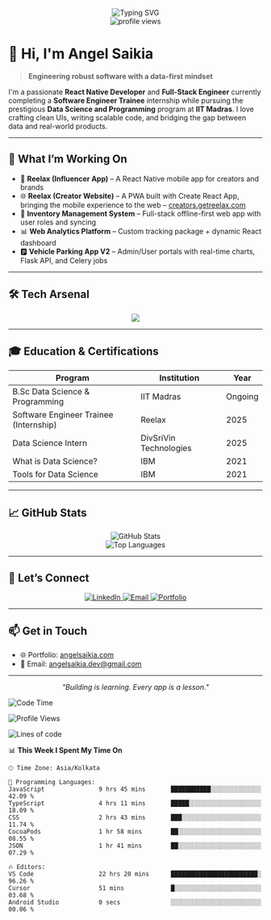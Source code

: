 <div align="center">
  <img src="https://readme-typing-svg.demolab.com?font=Fira+Code&duration=3000&pause=1000&color=2563EB&center=true&vCenter=true&width=435&lines=React+Native+Developer;Full-Stack+Engineer;IIT+Madras+Scholar;Building+Smart+and+Scalable+Apps" alt="Typing SVG" />
</div>

<div align="center">
  <img src="https://komarev.com/ghpvc/?username=dhunu&label=Portfolio%20Views&color=2563eb&style=flat" alt="profile views" />
</div>

# 👋 Hi, I'm Angel Saikia

> **Engineering robust software with a data-first mindset**

I'm a passionate **React Native Developer** and **Full-Stack Engineer** currently completing a **Software Engineer Trainee** internship while pursuing the prestigious **Data Science and Programming** program at **IIT Madras**. I love crafting clean UIs, writing scalable code, and bridging the gap between data and real-world products.

---

## 🚀 What I’m Working On

- 📱 **Reelax (Influencer App)** – A React Native mobile app for creators and brands  
- 🌐 **Reelax (Creator Website)** – A PWA built with Create React App, bringing the mobile experience to the web – [creators.getreelax.com](https://creators.getreelax.com/)  
- 🧾 **Inventory Management System** – Full-stack offline-first web app with user roles and syncing  
- 📊 **Web Analytics Platform** – Custom tracking package + dynamic React dashboard  
- 🅿️ **Vehicle Parking App V2** – Admin/User portals with real-time charts, Flask API, and Celery jobs  

---

## 🛠️ Tech Arsenal

<div align="center">
  <img src="https://skillicons.dev/icons?i=react,vue,ts,js,python,flask,figma,git,firebase,sqlite,postgres,docker" />
</div>

---

## 🎓 Education & Certifications

<div align="center">

| Program | Institution | Year |
|--------|-------------|------|
| B.Sc Data Science & Programming | IIT Madras | Ongoing |
| Software Engineer Trainee (Internship) | Reelax | 2025 |
| Data Science Intern | DivSriVin Technologies | 2025 |
| What is Data Science? | IBM | 2021 |
| Tools for Data Science | IBM | 2021 |

</div>

---

## 📈 GitHub Stats

<div align="center">
  <img src="https://github-readme-stats.vercel.app/api?username=Dhunu&show_icons=true&hide_title=true&count_private=true&include_all_commits=true&theme=default" alt="GitHub Stats" />
  <br />
  <img src="https://github-readme-stats.vercel.app/api/top-langs/?username=Dhunu&layout=compact&theme=default" alt="Top Languages" />
</div>


---

## 🤝 Let’s Connect

<div align="center">
  <a href="https://linkedin.com/in/angel-saikia" target="_blank">
    <img src="https://skillicons.dev/icons?i=linkedin" alt="LinkedIn" />
  </a>
  <a href="mailto:angelsaikia.dev@gmail.com" target="_blank">
    <img src="https://skillicons.dev/icons?i=gmail" alt="Email" />
  </a>
  <a href="https://angelsaikia.com" target="_blank">
    <img src="https://skillicons.dev/icons?i=webflow" alt="Portfolio" />
  </a>
</div>

---

## 📫 Get in Touch

- 🌐 Portfolio: [angelsaikia.com](https://angelsaikia.com)
- 📧 Email: [angelsaikia.dev@gmail.com](mailto:angelsaikia.dev@gmail.com)

---

<div align="center">
  <em>"Building is learning. Every app is a lesson."</em>
</div>


<!--START_SECTION:waka-->
![Code Time](http://img.shields.io/badge/Code%20Time-2%2C536%20hrs%2059%20mins-blue)

![Profile Views](http://img.shields.io/badge/Profile%20Views-6-blue)

![Lines of code](https://img.shields.io/badge/From%20Hello%20World%20I%27ve%20Written-4.6%20million%20lines%20of%20code-blue)

📊 **This Week I Spent My Time On** 

```text
🕑︎ Time Zone: Asia/Kolkata

💬 Programming Languages: 
JavaScript               9 hrs 45 mins       ███████████░░░░░░░░░░░░░░   42.09 % 
TypeScript               4 hrs 11 mins       █████░░░░░░░░░░░░░░░░░░░░   18.09 % 
CSS                      2 hrs 43 mins       ███░░░░░░░░░░░░░░░░░░░░░░   11.74 % 
CocoaPods                1 hr 58 mins        ██░░░░░░░░░░░░░░░░░░░░░░░   08.55 % 
JSON                     1 hr 41 mins        ██░░░░░░░░░░░░░░░░░░░░░░░   07.29 % 

🔥 Editors: 
VS Code                  22 hrs 20 mins      ████████████████████████░   96.26 % 
Cursor                   51 mins             █░░░░░░░░░░░░░░░░░░░░░░░░   03.68 % 
Android Studio           0 secs              ░░░░░░░░░░░░░░░░░░░░░░░░░   00.06 % 
```


<!--END_SECTION:waka-->
